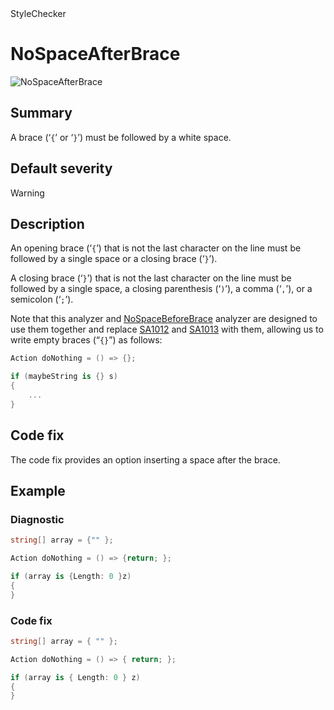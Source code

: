 <div class="project-logo">StyleChecker</div>
<div id="toc-level" data-values="H2,H3"></div>

# NoSpaceAfterBrace

<div class="horizontal-scroll">

![NoSpaceAfterBrace][fig-NoSpaceAfterBrace]

</div>

## Summary

A brace (&lsquo;`{`&rsquo; or &lsquo;`}`&rsquo;) must be followed by a white
space.

## Default severity

Warning

## Description

An opening brace (&lsquo;`{`&rsquo;) that is not the last character on the line
must be followed by a single space or a closing brace (&lsquo;`}`&rsquo;).

A closing brace (&lsquo;`}`&rsquo;) that is not the last character on the line
must be followed by a single space, a closing parenthesis (&lsquo;`)`&rsquo;),
a comma (&lsquo;`,`&rsquo;), or a semicolon (&lsquo;`;`&rsquo;).

Note that this analyzer and [NoSpaceBeforeBrace](NoSpaceBeforeBrace.md)
analyzer are designed to use them together and replace [SA1012][sa1012] and
[SA1013][sa1013] with them, allowing us to write empty braces
(&ldquo;`{}`&rdquo;) as follows:

```csharp
Action doNothing = () => {};

if (maybeString is {} s)
{
    ...
}
```

## Code fix

The code fix provides an option inserting a space after the brace.

## Example

### Diagnostic

```csharp
string[] array = {"" };

Action doNothing = () => {return; };

if (array is {Length: 0 }z)
{
}
```

### Code fix

```csharp
string[] array = { "" };

Action doNothing = () => { return; };

if (array is { Length: 0 } z)
{
}
```

[sa1012]:
  https://github.com/DotNetAnalyzers/StyleCopAnalyzers/blob/master/documentation/SA1012.md
[sa1013]:
  https://github.com/DotNetAnalyzers/StyleCopAnalyzers/blob/master/documentation/SA1013.md
[fig-NoSpaceAfterBrace]:
  https://maroontress.github.io/StyleChecker/images/NoSpaceAfterBrace.png
